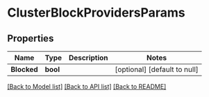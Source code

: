 # ClusterBlockProvidersParams

## Properties
Name | Type | Description | Notes
------------ | ------------- | ------------- | -------------
**Blocked** | **bool** |  | [optional] [default to null]

[[Back to Model list]](../README.md#documentation-for-models) [[Back to API list]](../README.md#documentation-for-api-endpoints) [[Back to README]](../README.md)


